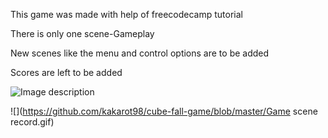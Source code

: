 This game was made with help of freecodecamp tutorial

There is only one scene-Gameplay

New scenes like the menu and control options are to be added

Scores are left to be added

![Image description](https://github.com/kakarot98/cube-fall-game/blob/master/Screenshot.png)

![](https://github.com/kakarot98/cube-fall-game/blob/master/Game scene record.gif)
